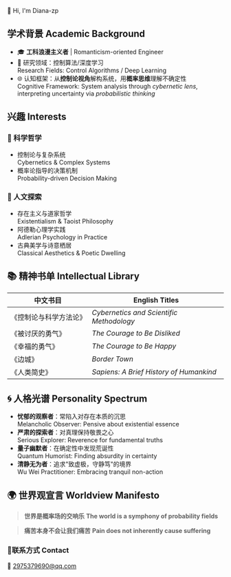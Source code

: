 👋 Hi, I'm Diana-zp 
## 学术背景 Academic Background
- 🎓 **工科浪漫主义者** | Romanticism-oriented Engineer  
- 🧠 研究领域：控制算法/深度学习  
  Research Fields: Control Algorithms / Deep Learning  
- 🌐 认知框架：从**控制论视角**解构系统，用**概率思维**理解不确定性  
  Cognitive Framework: System analysis through _cybernetic lens_, interpreting uncertainty via _probabilistic thinking_

## 兴趣  Interests
### 🧩 科学哲学
- 控制论与复杂系统  
  Cybernetics & Complex Systems
- 概率论指导的决策机制  
  Probability-driven Decision Making

### 🌌 人文探索
- 存在主义与道家哲学  
  Existentialism & Taoist Philosophy
- 阿德勒心理学实践  
  Adlerian Psychology in Practice
- 古典美学与诗意栖居  
  Classical Aesthetics & Poetic Dwelling

## 📚 精神书单 Intellectual Library
| 中文书目 | English Titles |
|----------|----------------|
| 《控制论与科学方法论》 | _Cybernetics and Scientific Methodology_ |
| 《被讨厌的勇气》 | _The Courage to Be Disliked_ |
| 《幸福的勇气》 | _The Courage to Be Happy_ |
| 《边城》 | _Border Town_ |
| 《人类简史》 | _Sapiens: A Brief History of Humankind_ |

## 🌀 人格光谱 Personality Spectrum
- **忧郁的观察者**：常陷入对存在本质的沉思  
  Melancholic Observer: Pensive about existential essence
- **严肃的探索者**：对真理保持敬畏之心  
  Serious Explorer: Reverence for fundamental truths
- **量子幽默者**：在确定性中发现荒诞性  
  Quantum Humorist: Finding absurdity in certainty
- **清静无为者**：追求"致虚极，守静笃"的境界  
  Wu Wei Practitioner: Embracing tranquil non-action

## 🌍 世界观宣言 Worldview Manifesto
> **世界是概率场的交响乐**
> **The world is a symphony of probability fields** 
  
> **痛苦本身不会让我们痛苦**
> **Pain does not inherently cause suffering**  

### 📮联系方式 Contact
📧  2975379690@qq.com


